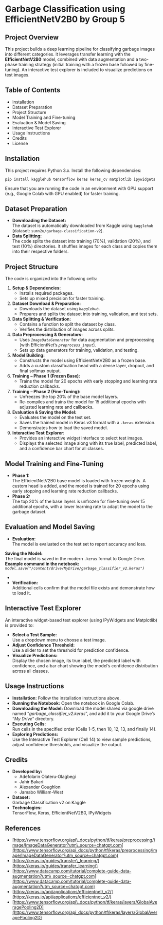 # **Garbage Classification using EfficientNetV2B0 by Group 5**

## **Project Overview**

This project builds a deep learning pipeline for classifying garbage images into different categories. It leverages transfer learning with the **EfficientNetV2B0** model, combined with data augmentation and a two-phase training strategy (initial training with a frozen base followed by fine-tuning). An interactive test explorer is included to visualize predictions on test images.

## **Table of Contents**

* Installation  
* Dataset Preparation  
* Project Structure  
* Model Training and Fine-tuning  
* Evaluation & Model Saving  
* Interactive Test Explorer  
* Usage Instructions  
* Credits  
* License

## **Installation**

This project requires Python 3.x. Install the following dependencies:

`pip install kagglehub tensorflow keras keras_cv matplotlib ipywidgets`

Ensure that you are running the code in an environment with GPU support (e.g., Google Colab with GPU enabled) for faster training.

## **Dataset Preparation**

* **Downloading the Dataset:**  
  The dataset is automatically downloaded from Kaggle using `kagglehub` (dataset: `sumn2u/garbage-classification-v2`).  
* **Data Splitting:**  
  The code splits the dataset into training (70%), validation (20%), and test (10%) directories. It shuffles images for each class and copies them into their respective folders.

## **Project Structure**

The code is organized into the following cells:

1. **Setup & Dependencies:**  
   * Installs required packages.  
   * Sets up mixed precision for faster training.  
2. **Dataset Download & Preparation:**  
   * Downloads the dataset using *`kagglehub`*.  
   * Prepares and splits the dataset into training, validation, and test sets.  
3. **Data Splitting & Verification:**  
   * Contains a function to split the dataset by class.  
   * Verifies the distribution of images across splits.  
4. **Data Preprocessing & Generators:**  
   * Uses *`ImageDataGenerator`* for data augmentation and preprocessing (with EfficientNet’s *`preprocess_input`*).  
   * Sets up data generators for training, validation, and testing.  
5. **Model Building:**  
   * Constructs the model using EfficientNetV2B0 as a frozen base.  
   * Adds a custom classification head with a dense layer, dropout, and final softmax output.  
6. **Training – Phase 1 (Frozen Base):**  
   * Trains the model for 20 epochs with early stopping and learning rate reduction callbacks.  
7. **Training – Phase 2 (Fine-Tuning):**  
   * Unfreezes the top 20% of the base model layers.  
   * Re-compiles and trains the model for 15 additional epochs with adjusted learning rate and callbacks.  
8. **Evaluation & Saving the Model:**  
   * Evaluates the model on the test set.  
   * Saves the trained model in Keras v3 format with a `.keras` extension.  
   * Demonstrates how to load the saved model.  
9. **Interactive Test Explorer:**  
   * Provides an interactive widget interface to select test images.  
   * Displays the selected image along with its true label, predicted label, and a confidence bar chart for all classes.

## **Model Training and Fine-Tuning**

* **Phase 1:**  
  The EfficientNetV2B0 base model is loaded with frozen weights. A custom head is added, and the model is trained for 20 epochs using early stopping and learning rate reduction callbacks.  
* **Phase 2:**  
  The top 20% of the base layers is unfrozen for fine-tuning over 15 additional epochs, with a lower learning rate to adapt the model to the garbage dataset.


## **Evaluation and Model Saving**

* **Evaluation:**  
  The model is evaluated on the test set to report accuracy and loss.

**Saving the Model:**  
The final model is saved in the modern `.keras` format to Google Drive.  
**Example command in the notebook:**  
*`model.save("/content/drive/MyDrive/garbage_classifier_v2.keras")`*

*   
* **Verification:**  
  Additional cells confirm that the model file exists and demonstrate how to load it.

## **Interactive Test Explorer**

An interactive widget-based test explorer (using IPyWidgets and Matplotlib) is provided to:

* **Select a Test Sample:**  
  Use a dropdown menu to choose a test image.  
* **Adjust Confidence Threshold:**  
  Use a slider to set the threshold for prediction confidence.  
* **Visualize Predictions:**  
  Display the chosen image, its true label, the predicted label with confidence, and a bar chart showing the model’s confidence distribution across all classes.

## **Usage Instructions**

* **Installation:** Follow the installation instructions above.  
* **Running the Notebook:** Open the notebook in Google Colab.  
* **Downloading the Model:** Download the model shared via google drive named “*garbage\_classifier\_v2.keras*”, and add it to your Google Drive’s “*My Drive*” directory.  
* **Executing Cells:**  
  Run cells in the specified order (Cells 1–5, then 10, 12, 13, and finally 14).  
* **Exploring Predictions:**  
  Use the Interactive Test Explorer (Cell 14) to view sample predictions, adjust confidence thresholds, and visualize the output.

## **Credits**

* **Developed by:**  
  * Adefolarin Olateru-Olagbegi  
  * Jahir Bakari  
  * Alexander Coughlon  
  * Jamabo William-West  
* **Dataset:**  
  Garbage Classification v2 on Kaggle  
* **Technologies:**  
  TensorFlow, Keras, EfficientNetV2B0, IPyWidgets

## **References**

* [https://www.tensorflow.org/api\_docs/python/tf/keras/preprocessing/image/ImageDataGenerator?utm\_source=chatgpt.com](https://www.tensorflow.org/api_docs/python/tf/keras/preprocessing/image/ImageDataGenerator?utm_source=chatgpt.com)  
* [https://keras.io/guides/transfer\_learning/](https://keras.io/guides/transfer_learning/)  
* [https://www.datacamp.com/tutorial/complete-guide-data-augmentation?utm\_source=chatgpt.com](https://www.datacamp.com/tutorial/complete-guide-data-augmentation?utm_source=chatgpt.com)  
* [https://keras.io/api/applications/efficientnet\_v2/](https://keras.io/api/applications/efficientnet_v2/)  
* [https://www.tensorflow.org/api\_docs/python/tf/keras/layers/GlobalAveragePooling2D](https://www.tensorflow.org/api_docs/python/tf/keras/layers/GlobalAveragePooling2D)  
  


  
